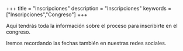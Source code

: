 +++
title = "Inscripciones"
description = "Inscripciones"
keywords = ["Inscripciones","Congreso"]
+++

Aquí tendrás toda la información sobre el proceso para inscribirte en el congreso.

Iremos recordando las fechas también en nuestras redes sociales.
